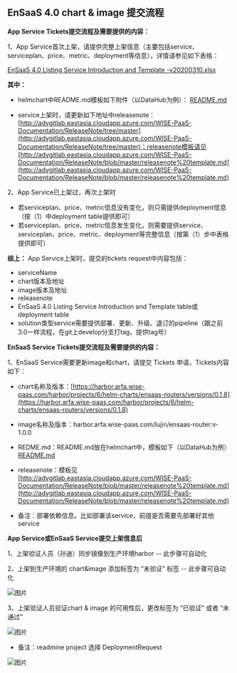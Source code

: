 ## EnSaaS 4.0 chart & image 提交流程  
**App Service Tickets提交流程及需要提供的内容：**

1、App Service首次上架，请提供完整上架信息（主要包括service、serviceplan、price、metric、deployment等信息），详情请参见如下表格：

[EnSaaS 4.0 Listing Service Introduction and Template -v20200310.xlsx](https://github.com/ensaas/document/blob/master/listingsytsem/EnSaaS%204.0%20Listing%20Service%20Introduction%20and%20Template%20-v20200310.xlsx)



**其中：**

  * helmchart中README.md模板如下附件（以DataHub为例）：
[README.md](https://github.com/ensaas/document/blob/master/listingsytsem/README.md)



  * service上架时，请更新如下地址中releasenote：[http://advgitlab.eastasia.cloudapp.azure.com/WISE-PaaS-Documentation/ReleaseNote/tree/master](http://advgitlab.eastasia.cloudapp.azure.com/WISE-PaaS-Documentation/ReleaseNote/tree/master)；releasenote模板请见[http://advgitlab.eastasia.cloudapp.azure.com/WISE-PaaS-Documentation/ReleaseNote/blob/master/releasenote%20template.md](http://advgitlab.eastasia.cloudapp.azure.com/WISE-PaaS-Documentation/ReleaseNote/blob/master/releasenote%20template.md)

2、App Service已上架过，再次上架时

  * 若serviceplan、price、metric信息没有变化，则只需提供deployment信息（按（1）中deployment table提供即可）
  * 若serviceplan、price、metric信息发生变化，则需要提供service、serviceplan、price、metric、deployment等完整信息（按第（1）步中表格提供即可）

**综上：** App Service上架时，提交的tickets request中内容包括：

  * serviceName
  * chart版本及地址
  * image版本及地址
  * releasenote
  * EnSaaS 4.0 Listing Service Introduction and Template table或deployment table
  * solution类型service需要提供部署、更新、升级、退订的pipeline（跟之前3.0一样流程，在git上develop分支打tag，提供tag号）

**EnSaaS Service Tickets提交流程及需要提供的内容：**

1、EnSaaS Service需要更新image和chart，请提交 Tickets 申请，Tickets内容如下：

  * chart名称及版本：[https://harbor.arfa.wise-paas.com/harbor/projects/6/helm-charts/ensaas-routers/versions/0.1.8](https://harbor.arfa.wise-paas.com/harbor/projects/6/helm-charts/ensaas-routers/versions/0.1.8)
  * image名称及版本：harbor.arfa.wise-paas.com/lujin/ensaas-router:v-1.0.0
  * REDME.md：README.md放在helmchart中，模板如下（以DataHub为例）
[README.md](https://uploader.shimo.im/f/JoxpQ6kBZhttps://github.com/ensaas/document/blob/master/listingsytsem/README.md)



  * releasenote：模板见[http://advgitlab.eastasia.cloudapp.azure.com/WISE-PaaS-Documentation/ReleaseNote/blob/master/releasenote%20template.md](http://advgitlab.eastasia.cloudapp.azure.com/WISE-PaaS-Documentation/ReleaseNote/blob/master/releasenote%20template.md)
  * 备注：部署依赖信息。比如部署该service，前提是否需要先部署好其他service

**App Service或EnSaaS Service提交上架信息后**

1、上架验证人员（孙迪）同步镜像到生产环境harbor  -- 此步骤可自动化

2、上架到生产环境的 chart&image 添加标签为 “未验证” 标签  -- 此步骤可自动化

![图片](https://uploader.shimo.im/f/zC6NfnQLTXcZ5o6r.png!thumbnail)

3、上架验证人员验证chart & image 的可用性后，更改标签为 “已验证” 或者 “未通过”

![图片](https://uploader.shimo.im/f/9khR76R6GlUOPZms.png!thumbnail)


* 备注：readmine project 选择 DeploymentRequest

![图片](https://uploader.shimo.im/f/RdQoq9QUj1Qzxwdo.png!thumbnail)


